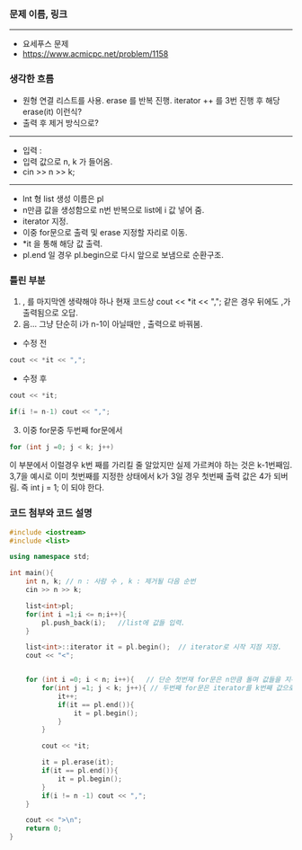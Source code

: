 ### 문제 이름, 링크
---
- 요세푸스 문제
- https://www.acmicpc.net/problem/1158


### 생각한 흐름
- 원형 연결 리스트를 사용. erase 를 반복 진행. iterator ++ 를 3번 진행 후 해당 erase(it) 이런식?
- 출력 후 제거 방식으로?
---
- 입력 :
- 입력 값으로 n, k 가 들어옴.
- cin >> n >> k;

---
- lnt 형 list 생성 이름은 pl
- n만큼 값을 생성함으로 n번 반복으로 list에 i 값 넣어 줌.
- iterator 지정.
- 이중 for문으로 출력 및 erase 지정할 자리로 이동.
- *it 을 통해 해당 값 출력.
- pl.end 일 경우 pl.begin으로 다시 앞으로 보냄으로 순환구조.



### 틀린 부분
1. , 를 마지막엔  생략해야 하나 현재 코드상
cout << *it << ","; 같은 경우 뒤에도 ,가 출력됨으로 오답.
2. 음... 그냥 단순히 i가 n-1이 아닐때만 , 출력으로 바꿔봄.
- 수정 전
```cpp
cout << *it << ",";
```
- 수정 후
```cpp
cout << *it;

if(i != n-1) cout << ",";
```

3. 이중 for문중 두번째 for문에서 
```cpp
for (int j =0; j < k; j++)
```
이 부분에서 이럴경우 k번 째를 가리킬 줄 알았지만
실제 가르켜야 하는 것은 k-1번째임.
3,7을 예시로
이미 첫번째를 지정한 상태에서 k가 3일 경우 첫번째 출력 값은 4가 되버림.
즉 int j = 1; 이 되야 한다.

### 코드 첨부와 코드 설명
```cpp
#include <iostream>
#include <list>

using namespace std;

int main(){
    int n, k; // n : 사람 수 , k : 제거될 다음 순번
    cin >> n >> k;

    list<int>pl;
    for(int i =1;i <= n;i++){
        pl.push_back(i);   //list에 값들 입력.
    }

    list<int>::iterator it = pl.begin();  // iterator로 시작 지점 지정.
    cout << "<";


    for (int i =0; i < n; i++){   // 단순 첫번재 for문은 n만큼 돌며 값들을 지우고 출력.
        for(int j =1; j < k; j++){ // 두번째 for문은 iterator를 k번째 값으로 지정.(int j = 1;)
            it++;
            if(it == pl.end()){
                it = pl.begin();
            }
        }

        cout << *it;

        it = pl.erase(it);
        if(it == pl.end()){
            it = pl.begin();
        }
        if(i != n -1) cout << ",";
    }

    cout << ">\n";
    return 0;
}

```